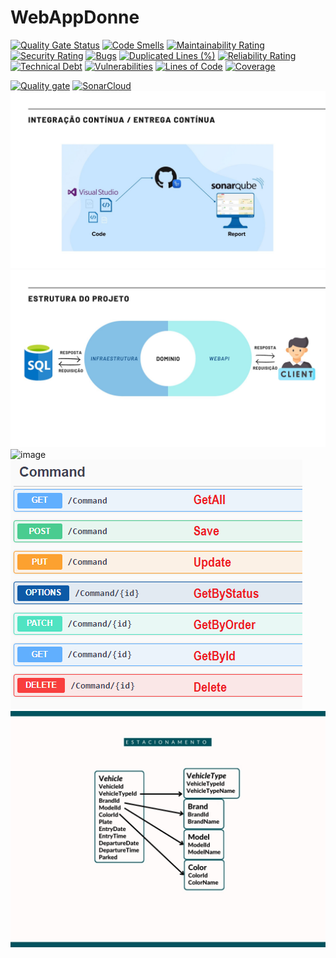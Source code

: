 # WebAppDonne
[![Quality Gate Status](https://sonarcloud.io/api/project_badges/measure?project=rodrigofurlaneti_WebAppDonne&metric=alert_status)](https://sonarcloud.io/summary/new_code?id=rodrigofurlaneti_WebAppDonne)
[![Code Smells](https://sonarcloud.io/api/project_badges/measure?project=rodrigofurlaneti_WebAppDonne&metric=code_smells)](https://sonarcloud.io/summary/new_code?id=rodrigofurlaneti_WebAppDonne)
[![Maintainability Rating](https://sonarcloud.io/api/project_badges/measure?project=rodrigofurlaneti_WebAppDonne&metric=sqale_rating)](https://sonarcloud.io/summary/new_code?id=rodrigofurlaneti_WebAppDonne)
[![Security Rating](https://sonarcloud.io/api/project_badges/measure?project=rodrigofurlaneti_WebAppDonne&metric=security_rating)](https://sonarcloud.io/summary/new_code?id=rodrigofurlaneti_WebAppDonne)
[![Bugs](https://sonarcloud.io/api/project_badges/measure?project=rodrigofurlaneti_WebAppDonne&metric=bugs)](https://sonarcloud.io/summary/new_code?id=rodrigofurlaneti_WebAppDonne)
[![Duplicated Lines (%)](https://sonarcloud.io/api/project_badges/measure?project=rodrigofurlaneti_WebAppDonne&metric=duplicated_lines_density)](https://sonarcloud.io/summary/new_code?id=rodrigofurlaneti_WebAppDonne)
[![Reliability Rating](https://sonarcloud.io/api/project_badges/measure?project=rodrigofurlaneti_WebAppDonne&metric=reliability_rating)](https://sonarcloud.io/summary/new_code?id=rodrigofurlaneti_WebAppDonne)
[![Technical Debt](https://sonarcloud.io/api/project_badges/measure?project=rodrigofurlaneti_WebAppDonne&metric=sqale_index)](https://sonarcloud.io/summary/new_code?id=rodrigofurlaneti_WebAppDonne)
[![Vulnerabilities](https://sonarcloud.io/api/project_badges/measure?project=rodrigofurlaneti_WebAppDonne&metric=vulnerabilities)](https://sonarcloud.io/summary/new_code?id=rodrigofurlaneti_WebAppDonne)
[![Lines of Code](https://sonarcloud.io/api/project_badges/measure?project=rodrigofurlaneti_WebAppDonne&metric=ncloc)](https://sonarcloud.io/summary/new_code?id=rodrigofurlaneti_WebAppDonne)
[![Coverage](https://sonarcloud.io/api/project_badges/measure?project=rodrigofurlaneti_WebAppDonne&metric=coverage)](https://sonarcloud.io/summary/new_code?id=rodrigofurlaneti_WebAppDonne)

[![Quality gate](https://sonarcloud.io/api/project_badges/quality_gate?project=rodrigofurlaneti_WebAppDonne)](https://sonarcloud.io/summary/new_code?id=rodrigofurlaneti_WebAppDonne)
[![SonarCloud](https://sonarcloud.io/images/project_badges/sonarcloud-black.svg)](https://sonarcloud.io/summary/new_code?id=rodrigofurlaneti_WebAppDonne)
![image](https://github.com/rodrigofurlaneti/WebAppDonne/blob/master/static/cicd.jpg)
![image](https://github.com/rodrigofurlaneti/WebAppDonne/blob/master/static/estrutura.jpg)
![image](https://user-images.githubusercontent.com/49925421/90770546-3bb67e00-e2f2-11ea-8932-17345061ae3c.png)
![image](https://github.com/rodrigofurlaneti/WebAppDonne/blob/master/static/CommandEntity.png)
![image](https://github.com/rodrigofurlaneti/WebAppDonne/blob/master/static/ModelData.jpg)
